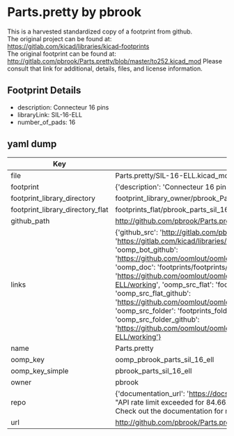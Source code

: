 # Parts.pretty by pbrook  
This is a harvested standardized copy of a footprint from github.  
The original project can be found at:  
https://gitlab.com/kicad/libraries/kicad-footprints  
The original footprint can be found at:
http://gitlab.com/pbrook/Parts.pretty/blob/master/to252.kicad_mod
Please consult that link for additional, details, files, and license information.  
## Footprint Details
* description: Connecteur 16 pins  
* libraryLink: SIL-16-ELL  
* number_of_pads: 16  
## yaml dump  
| Key | Value |  
| --- | --- |  
| file | Parts.pretty/SIL-16-ELL.kicad_mod |  
| footprint | {'description': 'Connecteur 16 pins', 'libraryLink': 'SIL-16-ELL', 'number_of_pads': 16} |  
| footprint_library_directory | footprint_library_owner/pbrook_Parts.pretty |  
| footprint_library_directory_flat | footprints_flat/pbrook_parts_sil_16_ell/working |  
| github_path | http://github.com/pbrook/Parts.pretty/blob/master/SIL-16-ELL.kicad_mod |  
| links | {'github_src': 'http://gitlab.com/pbrook/Parts.pretty/blob/master/to252.kicad_mod', 'github_src_repo': 'https://gitlab.com/kicad/libraries/kicad-footprints', 'oomp_bot': 'footprints/pbrook_parts_sil_16_ell/working', 'oomp_bot_github': 'https://github.com/oomlout/oomlout_oomp_footprint_bot/tree/main/footprints/pbrook_parts_sil_16_ell/working', 'oomp_doc': 'footprints/footprints/pbrook/Parts/SIL-16-ELL/working/', 'oomp_doc_github': 'https://github.com/oomlout/oomlout_oomp_footprint_doc/tree/main/footprints/footprints/pbrook/Parts/SIL-16-ELL/working', 'oomp_src_flat': 'footprints_flat/footprints_flat/pbrook_parts_sil_16_ell/working', 'oomp_src_flat_github': 'https://github.com/oomlout/oomlout_oomp_footprint_src/tree/main/footprints_flat/pbrook_parts_sil_16_ell/working', 'oomp_src_folder': 'footprints_folder/footprints_folder/pbrook/Parts/SIL-16-ELL/working', 'oomp_src_folder_github': 'https://github.com/oomlout/oomlout_oomp_footprint_src/tree/main/footprints_folder/pbrook/Parts/SIL-16-ELL/working'} |  
| name | Parts.pretty |  
| oomp_key | oomp_pbrook_parts_sil_16_ell |  
| oomp_key_simple | pbrook_parts_sil_16_ell |  
| owner | pbrook |  
| repo | {'documentation_url': 'https://docs.github.com/rest/overview/resources-in-the-rest-api#rate-limiting', 'message': "API rate limit exceeded for 84.66.173.59. (But here's the good news: Authenticated requests get a higher rate limit. Check out the documentation for more details.)"} |  
| url | http://github.com/pbrook/Parts.pretty |  

